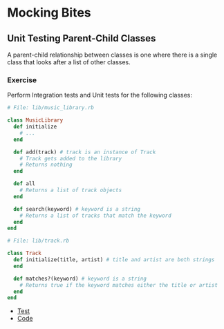 # Mocking Bites

## Unit Testing Parent-Child Classes

A parent-child relationship between classes is one where there is a single class that looks after a list of other classes.

### Exercise

Perform Integration tests and Unit tests for the following classes:

```ruby
# File: lib/music_library.rb

class MusicLibrary
  def initialize
	# ...
  end

  def add(track) # track is an instance of Track
	# Track gets added to the library
	# Returns nothing
  end

  def all
	# Returns a list of track objects
  end

  def search(keyword) # keyword is a string
	# Returns a list of tracks that match the keyword
  end
end
```

```ruby
# File: lib/track.rb

class Track
  def initialize(title, artist) # title and artist are both strings
  end

  def matches?(keyword) # keyword is a string
	# Returns true if the keyword matches either the title or artist
  end
end
```

- [Test](./spec/)
- [Code](./lib/)